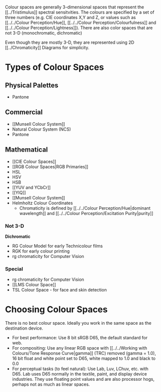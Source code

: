 Colour spaces are generally 3-dimensional spaces that represent the [[../Tristimulus]] spectral sensitvities.
The colours are specified by a set of three numbers (e.g. CIE coordinates X,Y and Z, or values such as [[../../Colour Perception/Hue]], [[../../Colour Perception/Colourfulness]] and [[../../Colour Perception/Lightness]]). There are also color spaces that are not 3-D (monochromatic, dichromatic)

Even though they are mostly 3-D, they are represented using 2D [[../Chromaticity]] Diagrams for simplicity.

# Types of Colour Spaces
## Physical Palettes
- Pantone
## Commercial
- [[Munsell Colour System]]
- Natural Colour System (NCS)
- Pantone
## Mathematical
- [[CIE Colour Spaces]]
- [[RGB Colour Spaces|RGB Primaries]]
- HSL
- HSV
- HSB
- [[YUV and YCbCr]]
- [[YIQ]]
- [[Munsell Colour System]]
- Helmholtz Colour Coordinates
	- Chromaticity is defined by [[../../Colour Perception/Hue|dominant wavelength]] and [[../../Colour Perception/Excitation Purity|purity]]
### Not 3-D
**Dichromatic**
- RG Colour Model for early Technicolour films
- RGK for early colour printing
- rg chromaticity for Computer Vision
### Special
- rg chromaticity for Computer Vision
- [[LMS Colour Space]]
- TSL Colour Space - for face and skin detection

# Choosing Colour Spaces
There is no best colour space. Ideally you work in the same space as the destination device.
- For best performance: Use 8 bit sRGB D65, the default standard for web.
- For compositing: Use any linear RGB space with [[../../Working with Colours/Tone Response Curve|gamma]] (TRC) removed (gamma = 1.0), 16 bit float and white point set to D65, white mapped to 1.0 and black to 0.0
- For perceptual tasks (to feel natural): Use Lab, Luv, LChuv, etc. with D65. Lab uses D65 normally in the textile, paint, and display device industries. They use floating point values and are also processor hogs, perhaps not as much as linear spaces.